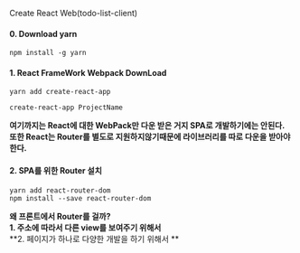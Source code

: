 Create React Web(todo-list-client)

#### 0. Download yarn
```npm
npm install -g yarn
```

#### 1. React FrameWork Webpack DownLoad
```npm
yarn add create-react-app

create-react-app ProjectName
```

**여기까지는 React에 대한 WebPack만 다운 받은 거지 SPA로 개발하기에는 안된다.**
**또한 React는 Router를 별도로 지원하지않기때문에 라이브러리를 따로 다운을 받아야한다.**

#### 2. SPA를 위한 Router 설치
```npm
yarn add react-router-dom
npm install --save react-router-dom
```



**왜 프론트에서 Router를 걸까?** <br>
**1. 주소에 따라서 다른 view를 보여주기 위해서** <br>
**2. 페이지가 하나로 다양한 개발을 하기 위해서 **
